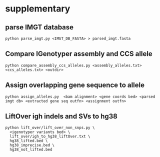 # supplementary
## parse IMGT database
```
python parse_imgt.py <IMGT_DB_FASTA> > parsed_imgt.fasta
```

## Compare IGenotyper assembly and CCS allele
```
python compare_assembly_ccs_alleles.py <assembly_alleles.txt> <ccs_alleles.txt> <outdir>
```
  
## Assign overlapping gene sequence to allele
```
python assign_alleles.py  <bam alignment> <gene coords bed> <parsed imgt db> <extracted gene seq outfn> <assignment outfn>
```

## LiftOver igh indels and SVs to hg38
```
python lift_over/lift_over_non_snps.py \
  <igenotyper variants bed> \
  lift_over/igh_to_hg38_liftOver.txt \
  hg38_lifted.bed \
  hg38_imprecise.bed \
  hg38_not_lifted.bed
```
